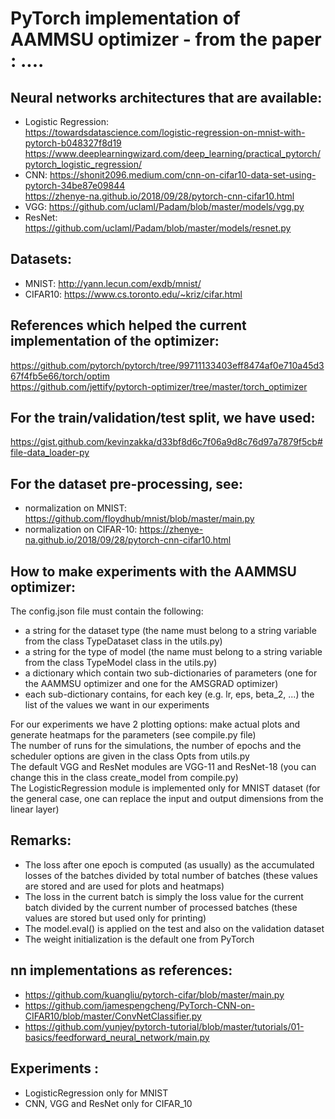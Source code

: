 # PyTorch implementation of AAMMSU optimizer - from the paper : ....

## Neural networks architectures that are available:
- Logistic Regression: <br />
https://towardsdatascience.com/logistic-regression-on-mnist-with-pytorch-b048327f8d19 <br /> https://www.deeplearningwizard.com/deep_learning/practical_pytorch/pytorch_logistic_regression/ <br />
- CNN:
https://shonit2096.medium.com/cnn-on-cifar10-data-set-using-pytorch-34be87e09844 <br /> 
https://zhenye-na.github.io/2018/09/28/pytorch-cnn-cifar10.html
- VGG: https://github.com/uclaml/Padam/blob/master/models/vgg.py
- ResNet: https://github.com/uclaml/Padam/blob/master/models/resnet.py

## Datasets:
- MNIST: http://yann.lecun.com/exdb/mnist/
- CIFAR10: https://www.cs.toronto.edu/~kriz/cifar.html

## References which helped the current implementation of the optimizer:
https://github.com/pytorch/pytorch/tree/99711133403eff8474af0e710a45d367f4fb5e66/torch/optim <br />
https://github.com/jettify/pytorch-optimizer/tree/master/torch_optimizer

## For the train/validation/test split, we have used:
https://gist.github.com/kevinzakka/d33bf8d6c7f06a9d8c76d97a7879f5cb#file-data_loader-py

## For the dataset pre-processing, see:
- normalization on MNIST: https://github.com/floydhub/mnist/blob/master/main.py
- normalization on CIFAR-10: https://zhenye-na.github.io/2018/09/28/pytorch-cnn-cifar10.html

## How to make experiments with the AAMMSU optimizer:
The config.json file must contain the following: 
- a string for the dataset type (the name must belong to a string variable from the class TypeDataset class in the utils.py)
- a string for the type of model (the name must belong to a string variable from the class TypeModel class in the utils.py)
- a dictionary which contain two sub-dictionaries of parameters (one for the AAMMSU optimizer and one for the AMSGRAD optimizer)
- each sub-dictionary contains, for each key (e.g. lr, eps, beta_2, ...) the list of the values we want in our experiments

For our experiments we have 2 plotting options: make actual plots and generate heatmaps for the parameters (see compile.py file) <br />
The number of runs for the simulations, the number of epochs and the scheduler options are given in the class Opts from utils.py <br />
The default VGG and ResNet modules are VGG-11 and ResNet-18 (you can change this in the class create_model from compile.py) <br />
The LogisticRegression module is implemented only for MNIST dataset (for the general case, one can replace the input and output dimensions from the linear layer)

## Remarks:
- The loss after one epoch is computed (as usually) as the accumulated losses of the batches divided by total number of batches (these values are stored and are used for plots and heatmaps) <br />
- The loss in the current batch is simply the loss value for the current batch divided by the current number of processed batches (these values are stored but used only for printing) <br />
- The model.eval() is applied on the test and also on the validation dataset
- The weight initialization is the default one from PyTorch

## nn implementations as references:
- https://github.com/kuangliu/pytorch-cifar/blob/master/main.py
- https://github.com/jamespengcheng/PyTorch-CNN-on-CIFAR10/blob/master/ConvNetClassifier.py
- https://github.com/yunjey/pytorch-tutorial/blob/master/tutorials/01-basics/feedforward_neural_network/main.py


## Experiments :
- LogisticRegression only for MNIST
- CNN, VGG and ResNet only for CIFAR_10
